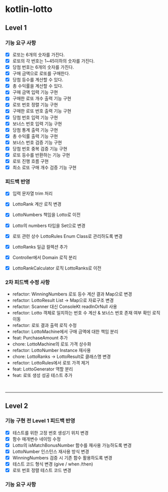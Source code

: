 # kotlin-lotto

## Level 1

### 기능 요구 사항

- [x] 로또는 6개의 숫자를 가진다.
- [x] 로또의 각 번호는 1~45이하의 숫자를 가진다.
- [x] 당첨 번호는 6개의 숫자를 가진다.
- [x] 구매 금액으로 로또를 구매한다.
- [x] 당첨 등수를 계산할 수 있다.
- [x] 총 수익률을 계산할 수 있다.
- [x] 구매 금액 입력 기능 구현
- [x] 구매한 로또 개수 출력 기능 구현
- [x] 로또 번호 정렬 기능 구현
- [x] 구매한 로또 번호 출력 기능 구현
- [x] 당첨 번호 입력 기능 구현
- [x] 보너스 번호 입력 기능 구현
- [x] 당첨 통계 출력 기능 구현
- [x] 총 수익률 출력 기능 구현
- [x] 보너스 번호 검증 기능 구현
- [x] 당첨 번호 중복 검증 기능 구현
- [x] 로또 등수를 반환하는 기능 구현
- [x] 로또 진행 흐름 구현
- [x] 최소 로또 구매 개수 검증 기능 구현

### 피드백 반영

- [x] 입력 문자열 trim 처리
- [x] LottoRank 계산 로직 변경
- [x] LottoNumbers 책임을 Lotto로 이전
- [x] Lotto의 numbers 타입을 Set으로 변경
- [x] 로또 관련 상수 LottoRules Enum Class로 관리하도록 변경 
- [x] LottoRanks 일급 컬렉션 추가
- [x] Controller에서 Domain 로직 분리
- [x] LottoRankCalculator 로직 LottoRanks로 이전


### 2차 피드백 수정 사항

- refactor: WinningNumbers 로또 등수 계산 결과 Map으로 변경
- refactor: LottoResult List -> Map으로 자료구조 변경
- refactor: Scanner 대신 ConsoleKt readlnOrNull 사용
- refactor: Lotto 객체로 일치하는 번호 수 계산 & 보너스 번호 존재 여부 확인 로직 이동
- refactor: 로또 결과 출력 로직 수정
- refactor: LottoMachine에서 구매 금액에 대한 책임 분리
- feat: PurchaseAmount 추가
- chore: LottoMachine의 로또 가격 상수화
- refactor: LottoNumber Instance 재사용
- chore: LottoRanks -> LottoResult로 클래스명 변경
- refactor: LottoRules에서 로또 가격 제거
- feat: LottoGenerator 역할 분리
- feat: 로또 생성 성공 테스트 추가

<br>

---
## Level 2

### 기능 구현 전 Level 1 피드백 반영

- [x] 테스트를 위한 고정 번호 생성기 위치 변경
- [x] 함수 매개변수 네이밍 수정
- [x] Lotto의 isMatchBonusNumber 함수를 재사용 가능하도록 변경
- [x] LottoNumber 인스턴스 재사용 방식 변경
- [x] WinningNumbers 검증 시 기존 함수 활용하도록 변경
- [x] 테스트 코드 형식 변경 (give / when /then)
- [x] 로또 번호 정렬 테스트 코드 변경

### 기능 요구 사항